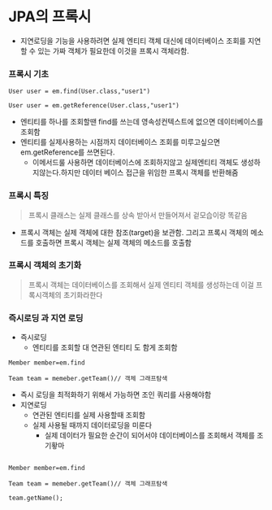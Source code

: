 
# JPA의 프록시

- 지연로딩을 기능을 사용하려면 실제 엔티티 객체 대신에 데이터베이스 조회를 지연할 수 있는 가짜 객체가 필요한데 이것을 프록시 객체라함. 

### 프록시 기초 
```
User user = em.find(User.class,"user1")

User user = em.getReference(User.class,"user1")
```
- 엔티티를 하나를 조회할땐 find를 쓰는데 영속성컨텍스트에 없으면 데이터베이스를 조회함
- 엔티티를 실제사용하는 시점까지 데이터베이스 조회를 미루고싶으면 em.getReference를 쓰면된다. 
  - 이메서드룰 사용하면 데이터베이스에 조회하지않고 실제엔티티 객체도 생성하지않는다.하지만
  데이터 베이스 접근을 위임한 프록시 객체를 반환해줌


### 프록시 특징 
> 프록시 클래스는 실제 클래스를 상속 받아서 만들어져서 겉모습이랑 똑같음 
- 프록시 객체는 실제 객체에 대한 참조(target)을 보관함. 그리고 프록시 객체의 메소드를 호출하면 프록시 객체는 실제 객체의 메소드를 호출함 

### 프록시 객체의 초기화 
>프록시 객체는 데이터베이스를 조회해서 실제 엔티티 객체를 생성하는데 이걸 프록시객체의 초기화라한다


### 즉시로딩 과 지연 로딩 
- 즉시로딩 
  - 엔티티를 조회할 대 연관된 엔티티 도 함게 조회함 
```
Member member=em.find

Team team = memeber.getTeam()// 객체 그래프탐색 
```
  - 즉시 로딩을 최적화하기 위해서 가능하면 조인 쿼리를 사용해야함 
- 지연로딩
  - 연관된  엔티티를 실제 사용할때 조회함
  - 실제 사용될  때까지 데이터로딩을 미룬다 
    - 실제 데이터가 필요한 순간이 되어서야 데이터베이스를 조회해서 객체를 조기홯마
```

Member member=em.find

Team team = memeber.getTeam()// 객체 그래프탐색 

team.getName();
```

